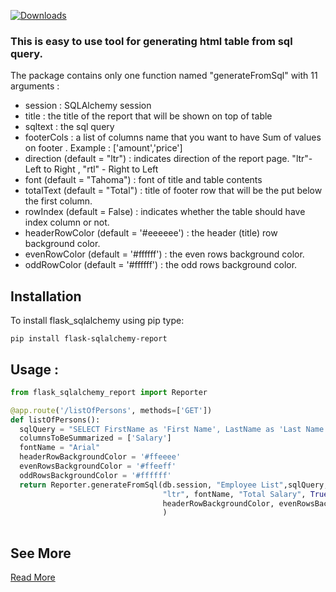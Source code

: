 [![Downloads](https://static.pepy.tech/personalized-badge/flask-sqlalchemy-report?period=total&units=international_system&left_color=black&right_color=green&left_text=Downloads)](https://pepy.tech/project/flask-sqlalchemy-report)

### This is easy to use tool for generating html table from sql query.

The package contains only one function named "generateFromSql" with 11 arguments :

* session : SQLAlchemy session
* title : the title of the report that will be shown on top of table
* sqltext : the sql query
* footerCols : a list of columns name that you want to have Sum of values on footer . Example : ['amount','price']
* direction (default = "ltr") : indicates direction of the report page.  "ltr"- Left to Right , "rtl" -  Right to Left
* font (default = "Tahoma") : font of title and table contents
* totalText (default = "Total") : title of footer row that will be the put below the first column.
* rowIndex (default = False) : indicates whether the table should have index column or not.
* headerRowColor (default = '#eeeeee') :  the header (title) row background color.
* evenRowColor (default = '#ffffff') :  the even rows background color.
* oddRowColor (default = '#ffffff') :  the odd rows background color.




## Installation
To install flask_sqlalchemy using pip type:

```shell
pip install flask-sqlalchemy-report
```

## Usage :


```python
from flask_sqlalchemy_report import Reporter 

@app.route('/listOfPersons', methods=['GET'])
def listOfPersons():
  sqlQuery = "SELECT FirstName as 'First Name', LastName as 'Last Name', phone as 'Phone Number', salary as 'Salary' FROM persons"
  columnsToBeSummarized = ['Salary']
  fontName = "Arial"
  headerRowBackgroundColor = '#ffeeee'
  evenRowsBackgroundColor = '#ffeeff'
  oddRowsBackgroundColor = '#ffffff'
  return Reporter.generateFromSql(db.session, "Employee List",sqlQuery, columnsToBeSummarized , 
                                  "ltr", fontName, "Total Salary", True,
                                  headerRowBackgroundColor, evenRowsBackgroundColor, oddRowsBackgroundColor
                                  )
   
 ```

## See More 
[Read More ](https://m-shaeri.ir/blog/generate-html-table-from-sql-query-in-flask/)
